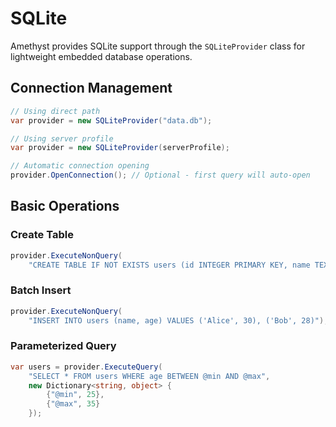 # SQLite

Amethyst provides SQLite support through the `SQLiteProvider` class for lightweight embedded database operations.

## Connection Management
```cs
// Using direct path
var provider = new SQLiteProvider("data.db");

// Using server profile
var provider = new SQLiteProvider(serverProfile);

// Automatic connection opening
provider.OpenConnection(); // Optional - first query will auto-open
```

## Basic Operations
### Create Table
```cs
provider.ExecuteNonQuery(
    "CREATE TABLE IF NOT EXISTS users (id INTEGER PRIMARY KEY, name TEXT, age INTEGER)");
```

### Batch Insert
```cs
provider.ExecuteNonQuery(
    "INSERT INTO users (name, age) VALUES ('Alice', 30), ('Bob', 28)");
```

### Parameterized Query
```cs
var users = provider.ExecuteQuery(
    "SELECT * FROM users WHERE age BETWEEN @min AND @max",
    new Dictionary<string, object> {
        {"@min", 25},
        {"@max", 35}
    });
```